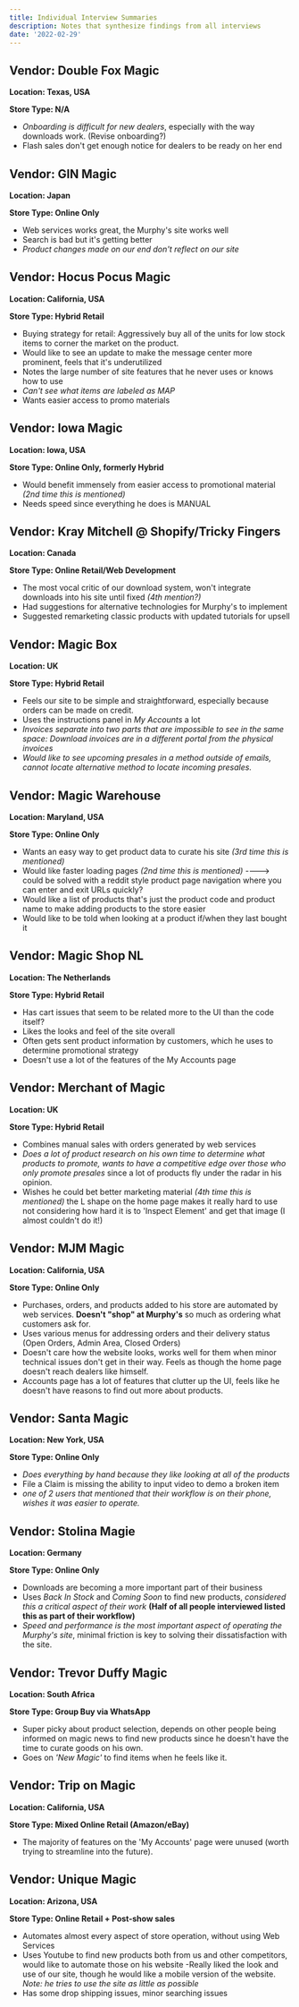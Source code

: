 ```yaml
---
title: Individual Interview Summaries
description: Notes that synthesize findings from all interviews
date: '2022-02-29'
---
```


## Vendor: Double Fox Magic
**Location: Texas, USA**

**Store Type: N/A**

- *Onboarding is difficult for new dealers*, especially with the way downloads work. (Revise onboarding?)
- Flash sales don't get enough notice for dealers to be ready on her end

## Vendor: GIN Magic
**Location: Japan**

**Store Type: Online Only**

- Web services works great, the Murphy's site works well
- Search is bad but it's getting better
- *Product changes made on our end don't reflect on our site*

## Vendor: Hocus Pocus Magic
**Location: California, USA**

**Store Type: Hybrid Retail**

- Buying strategy for retail: Aggressively buy all of the units for low stock items to corner the market on the product.
- Would like to see an update to make the message center more prominent, feels that it's underutilized
- Notes the large number of site features that he never uses or knows how to use
- *Can't see what items are labeled as MAP*
- Wants easier access to promo materials

## Vendor: Iowa Magic
**Location: Iowa, USA**

**Store Type: Online Only, formerly Hybrid**

- Would benefit immensely from easier access to promotional material *(2nd time this is mentioned)*
- Needs speed since everything he does is MANUAL

## Vendor: Kray Mitchell @ Shopify/Tricky Fingers
**Location: Canada**

**Store Type: Online Retail/Web Development**

- The most vocal critic of our download system, won't integrate downloads into his site until fixed *(4th mention?)*
- Had suggestions for alternative technologies for Murphy's to implement
- Suggested remarketing classic products with updated tutorials for upsell

## Vendor: Magic Box
**Location: UK**

**Store Type: Hybrid Retail**

- Feels our site to be simple and straightforward, especially because orders can be made on credit.
- Uses the instructions panel in *My Accounts* a lot
- *Invoices separate into two parts that are impossible to see in the same space: Download invoices are in a different portal from the physical invoices*
- *Would like to see upcoming presales in a method outside of emails, cannot locate alternative method to locate incoming presales.*

## Vendor: Magic Warehouse
**Location: Maryland, USA**

**Store Type: Online Only**

- Wants an easy way to get product data to curate his site *(3rd time this is mentioned)*
- Would like faster loading pages *(2nd time this is mentioned)* ----> could be solved with a reddit style product page navigation where you can enter and exit URLs quickly?
- Would like a list of products that's just the product code and product name to make adding products to the store easier
- Would like to be told when looking at a product if/when they last bought it

## Vendor: Magic Shop NL
**Location: The Netherlands**

**Store Type: Hybrid Retail**

- Has cart issues that seem to be related more to the UI than the code itself?
- Likes the looks and feel of the site overall
- Often gets sent product information by customers, which he uses to determine promotional strategy
- Doesn't use a lot of the features of the My Accounts page

## Vendor: Merchant of Magic
**Location: UK**

**Store Type: Hybrid Retail**

- Combines manual sales with orders generated by web services
- *Does a lot of product research on his own time to determine what products to promote, wants to have a competitive edge over those who only promote presales* since a lot of products fly under the radar in his opinion.
- Wishes he could bet better marketing material *(4th time this is mentioned)* the L shape on the home page makes it really hard to use not considering how hard it is to 'Inspect Element' and get that image (I almost couldn't do it!)

## Vendor: MJM Magic
**Location: California, USA**

**Store Type: Online Only**

- Purchases, orders, and products added to his store are automated by web services. **Doesn't "shop" at Murphy's** so much as ordering what customers ask for.
- Uses various menus for addressing orders and their delivery status (Open Orders, Admin Area, Closed Orders)
- Doesn't care how the website looks, works well for them when minor technical issues don't get in their way. Feels as though the home page doesn't reach dealers like himself.
- Accounts page has a lot of features that clutter up the UI, feels like he doesn't have reasons to find out more about products.

## Vendor: Santa Magic
**Location: New York, USA**

**Store Type: Online Only**

- *Does everything by hand because they like looking at all of the products*
- File a Claim is missing the ability to input video to demo a broken item
- *one of 2 users that mentioned that their workflow is on their phone, wishes it was easier to operate.*

## Vendor: Stolina Magie
**Location: Germany**

**Store Type: Online Only**

- Downloads are becoming a more important part of their business
- Uses *Back In Stock* and *Coming Soon* to find new products, *considered this a critical aspect of their work* **(Half of all people interviewed listed this as part of their workflow)**
- *Speed and performance is the most important aspect of operating the Murphy's site*, minimal friction is key to solving their dissatisfaction with the site.

## Vendor: Trevor Duffy Magic
**Location: South Africa**

**Store Type: Group Buy via WhatsApp**

- Super picky about product selection, depends on other people being informed on magic news to find new products since he doesn't have the time to curate goods on his own.
- Goes on *'New Magic'* to find items when he feels like it.

## Vendor: Trip on Magic
**Location: California, USA**

**Store Type: Mixed Online Retail (Amazon/eBay)**

- The majority of features on the 'My Accounts' page were unused (worth trying to streamline into the future).

## Vendor: Unique Magic
**Location: Arizona, USA**

**Store Type: Online Retail + Post-show sales**

- Automates almost every aspect of store operation, without using Web Services
- Uses Youtube to find new products both from us and other competitors, would like to automate those on his website
-Really liked the look and use of our site, though he would like a mobile version of the website. *Note: he tries to use the site as little as possible*
- Has some drop shipping issues, minor searching issues






